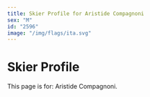 ```yaml
---
title: Skier Profile for Aristide Compagnoni
sex: "M"
id: "2596"
image: "/img/flags/ita.svg" 
---
```


# Skier Profile

This page is for: Aristide Compagnoni.
    